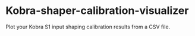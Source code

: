 # Kobra-shaper-calibration-visualizer
Plot your Kobra S1 input shaping calibration results from a CSV file.

